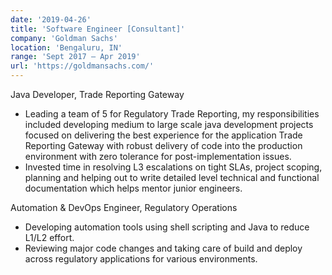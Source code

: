 ```yaml
---
date: '2019-04-26'
title: 'Software Engineer [Consultant]'
company: 'Goldman Sachs'
location: 'Bengaluru, IN'
range: 'Sept 2017 – Apr 2019'
url: 'https://goldmansachs.com/'
---
```


Java Developer, Trade Reporting Gateway

- Leading a team of 5 for Regulatory Trade Reporting, my responsibilities included developing medium to large scale java development projects focused on delivering the best experience for the application Trade Reporting Gateway with robust delivery of code into the production environment with zero tolerance for post-implementation issues.
- Invested time in resolving L3 escalations on tight SLAs, project scoping, planning and helping out to write detailed level technical and functional documentation which helps mentor junior engineers.

Automation & DevOps Engineer, Regulatory Operations

- Developing automation tools using shell scripting and Java to reduce L1/L2 effort.
- Reviewing major code changes and taking care of build and deploy across regulatory applications for various environments.
